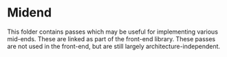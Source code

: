 <!--!
\page midend Midend                                                                      
-->
<!-- 
Documentation Inclusion:
This README is integrated as a standalone page in the P4 compiler documentation.

Refer to the full page here: [Midend](https://p4lang.github.io/p4c/midend.html)
-->
<!--!
\internal
-->
# Midend

This folder contains passes which may be useful for implementing various mid-ends.
These are linked as part of the front-end library.
These passes are not used in the front-end, but are still largely architecture-independent.

<!--!
\endinternal
-->
